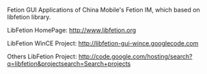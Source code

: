 Fetion GUI Applications of China Mobile's Fetion IM, which based on libfetion library.


LibFetion HomePage:
http://www.libfetion.org

LibFetion WinCE Project:
http://libfetion-gui-wince.googlecode.com

Others LibFetion Project:
http://code.google.com/hosting/search?q=libfetion&projectsearch=Search+projects